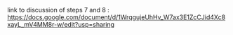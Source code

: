 link to discussion of steps 7 and 8 : https://docs.google.com/document/d/1WrqgujeUhHv_W7ax3E1ZcCJid4Xc8xayL_mV4MM8r-w/edit?usp=sharing
